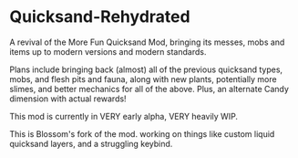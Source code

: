 # Quicksand-Rehydrated
A revival of the More Fun Quicksand Mod, bringing its messes, mobs and items up to modern versions and modern standards.

Plans include bringing back (almost) all of the previous quicksand types, mobs, and flesh pits and fauna, along with new plants, potentially more slimes, and better mechanics for all of the above. Plus, an alternate Candy dimension with actual rewards!

This mod is currently in VERY early alpha, VERY heavily WIP.

This is Blossom's fork of the mod. working on things like custom liquid quicksand layers, and a struggling keybind.
